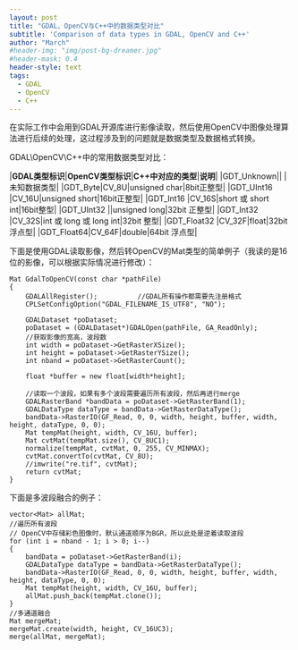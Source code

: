 ```yaml
---
layout: post
title: "GDAL、OpenCV与C++中的数据类型对比"
subtitle: 'Comparison of data types in GDAL, OpenCV and C++'
author: "March"
#header-img: "img/post-bg-dreamer.jpg"
#header-mask: 0.4
header-style: text
tags:
  - GDAL
  - OpenCV
  - C++
---
```



在实际工作中会用到GDAL开源库进行影像读取，然后使用OpenCV中图像处理算法进行后续的处理，这过程涉及到的问题就是数据类型及数据格式转换。

GDAL\OpenCV\C++中的常用数据类型对比：

|**GDAL类型标识**|**OpenCV类型标识**|**C++中对应的类型**|**说明**|
|GDT_Unknown|| |未知数据类型|
|GDT_Byte|CV_8U|unsigned char|8bit正整型|
|GDT_UInt16 |CV_16U|unsigned short|16bit正整型|
|GDT_Int16 |CV_16S|short 或 short int|16bit整型|
|GDT_UInt32 ||unsigned long|32bit 正整型|
|GDT_Int32 |CV_32S|int 或 long 或 long int|32bit 整型|
|GDT_Float32 |CV_32F|float|32bit 浮点型|
|GDT_Float64|CV_64F|double|64bit 浮点型|


下面是使用GDAL读取影像，然后转OpenCV的Mat类型的简单例子（我读的是16位的影像，可以根据实际情况进行修改）：

```
Mat GdalToOpenCV(const char *pathFile)
{
	GDALAllRegister();          //GDAL所有操作都需要先注册格式
	CPLSetConfigOption("GDAL_FILENAME_IS_UTF8", "NO");

	GDALDataset *poDataset;
	poDataset = (GDALDataset*)GDALOpen(pathFile, GA_ReadOnly);
	//获取影像的宽高，波段数
	int width = poDataset->GetRasterXSize();
	int height = poDataset->GetRasterYSize();
	int nband = poDataset->GetRasterCount();
	
	float *buffer = new float[width*height];

	//读取一个波段，如果有多个波段需要遍历所有波段，然后再进行merge
	GDALRasterBand *bandData = poDataset->GetRasterBand(1);
	GDALDataType dataType = bandData->GetRasterDataType();
	bandData->RasterIO(GF_Read, 0, 0, width, height, buffer, width, height, dataType, 0, 0);
	Mat tempMat(height, width, CV_16U, buffer);
	Mat cvtMat(tempMat.size(), CV_8UC1);
	normalize(tempMat, cvtMat, 0, 255, CV_MINMAX);
	cvtMat.convertTo(cvtMat, CV_8U);
	//imwrite("re.tif", cvtMat);
	return cvtMat;
}

```

下面是多波段融合的例子：
```
vector<Mat> allMat;
//遍历所有波段
// OpenCV中存储彩色图像时，默认通道顺序为BGR，所以此处是逆着读取波段
for (int i = nband - 1; i > 0; i--)
{
    bandData = poDataset->GetRasterBand(i);
    GDALDataType dataType = bandData->GetRasterDataType();
    bandData->RasterIO(GF_Read, 0, 0, width, height, buffer, width, height, dataType, 0, 0);
    Mat tempMat(height, width, CV_16U, buffer);
    allMat.push_back(tempMat.clone());
}
//多通道融合
Mat mergeMat;
mergeMat.create(width, height, CV_16UC3);
merge(allMat, mergeMat);
```